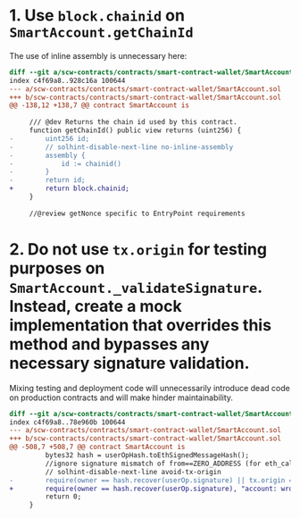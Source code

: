# 1. Use `block.chainid` on `SmartAccount.getChainId`

The use of inline assembly is unnecessary here:

```diff
diff --git a/scw-contracts/contracts/smart-contract-wallet/SmartAccount.sol b/scw-contracts/contracts/smart-contract-wallet/SmartAccount.sol
index c4f69a8..928c16a 100644
--- a/scw-contracts/contracts/smart-contract-wallet/SmartAccount.sol
+++ b/scw-contracts/contracts/smart-contract-wallet/SmartAccount.sol
@@ -138,12 +138,7 @@ contract SmartAccount is
 
     /// @dev Returns the chain id used by this contract.
     function getChainId() public view returns (uint256) {
-        uint256 id;
-        // solhint-disable-next-line no-inline-assembly
-        assembly {
-            id := chainid()
-        }
-        return id;
+        return block.chainid;
     }
 
     //@review getNonce specific to EntryPoint requirements

```

# 2. Do not use `tx.origin` for testing purposes on `SmartAccount._validateSignature`. Instead, create a mock implementation that overrides this method and bypasses any necessary signature validation.

Mixing testing and deployment code will unnecessarily introduce dead code on production contracts and will make hinder maintainability.

```diff
diff --git a/scw-contracts/contracts/smart-contract-wallet/SmartAccount.sol b/scw-contracts/contracts/smart-contract-wallet/SmartAccount.sol
index c4f69a8..78e960b 100644
--- a/scw-contracts/contracts/smart-contract-wallet/SmartAccount.sol
+++ b/scw-contracts/contracts/smart-contract-wallet/SmartAccount.sol
@@ -508,7 +508,7 @@ contract SmartAccount is
         bytes32 hash = userOpHash.toEthSignedMessageHash();
         //ignore signature mismatch of from==ZERO_ADDRESS (for eth_callUserOp validation purposes)
         // solhint-disable-next-line avoid-tx-origin
-        require(owner == hash.recover(userOp.signature) || tx.origin == address(0), "account: wrong signature");
+        require(owner == hash.recover(userOp.signature), "account: wrong signature");
         return 0;
     }
 
``` 